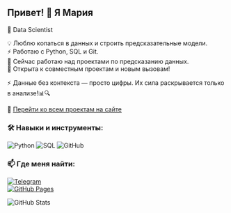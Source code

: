 ## Привет! 👋 Я Мария

🚀 Data Scientist

💡 Люблю копаться в данных и строить предсказательные модели.<br>
⚡ Работаю с Python, SQL и Git.<br>
🔭 Сейчас работаю над проектами по предсказанию данных.<br> 
👯 Открыта к совместным проектам и новым вызовам!<br>

⚡ Данные без контекста — просто цифры. Их сила раскрывается только в анализе!📊🔍

🚀 [Перейти ко всем проектам на сайте](https://maksimenyamv.github.io/Practicum_projects)

### 🛠️ Навыки и инструменты:
![Python](https://img.shields.io/badge/Python-3776AB?style=for-the-badge&logo=python&logoColor=white)
![SQL](https://img.shields.io/badge/SQL-4479A1?style=for-the-badge&logo=postgresql&logoColor=white)
![GitHub](https://img.shields.io/badge/GitHub-100000?style=for-the-badge&logo=github&logoColor=white)

### 📫 Где меня найти:
[![Telegram](https://img.shields.io/badge/Telegram-0088CC?style=for-the-badge&logo=telegram&logoColor=white)](https://t.me/maksimenyamv)  
[![GitHub Pages](https://img.shields.io/badge/GitHub_Pages-000000?style=for-the-badge&logo=github&logoColor=white)](https://github.com/maksimenyamv)

![GitHub Stats](https://github-readme-stats.vercel.app/api?username=maksimenyamv&show_icons=true&theme=dark)

